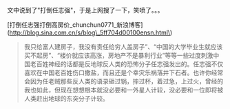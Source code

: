 文中说到了"打倒任志强"，于是上网搜了一下，笑喷了。。。

\[打倒任志强打倒高房价\_chunchun0771\_新浪博客\]\(http://blog.sina.com.cn/s/blog\_5ff704d00100ensn.html\)

> 我只给富人建房子，我没有责任给穷人盖房子”、“中国的大学毕业生就应该买不起房”、“楼价就应该高涨，房地产不是暴利行业”等等一些过度刺激中国老百姓神经的话都是反地球反人类的恐怖分子任志强发出的。任志强不仅喜欢在中国老百姓伤口撒盐，而且还是个幸灾乐祸落井下石者。也许你经常会因为任老贼那些反人类的语录砸过锅，摔过杯，着过急，上过火，曾经的我也如此，但现在想想根本就没必要和一外星人计较，没必要和一位即将被人类赶出地球的东突分子计较。





